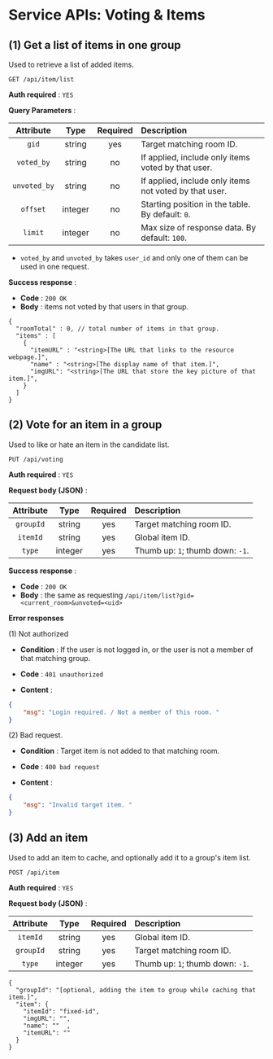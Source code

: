 # Service APIs: Voting & Items

## (1) Get a list of items in one group

Used to retrieve a list of added items.

```
GET /api/item/list
```

**Auth required** : `YES`

**Query Parameters** :

| Attribute | Type     | Required | Description   |
| :--------: | :--------: | :--------: | :-------------- |
| `gid` | string | yes | Target matching room ID. |
| `voted_by` | string | no | If applied, include only items voted by that user. |
| `unvoted_by` | string | no | If applied, include only items not voted by that user. |
| `offset` | integer | no | Starting position in the table. By default: `0`. |
| `limit` | integer | no | Max size of response data. By default: `100`. |

- `voted_by` and `unvoted_by` takes `user_id` and only one of them can be used in one request.

**Success response** :

- **Code** : `200 OK`
- **Body** : items not voted by that users in that group. 

```json5
{
  "roomTotal" : 0, // total number of items in that group.
  "items" : [
    {
      "itemURL" : "<string>[The URL that links to the resource webpage.]",
      "name" : "<string>[The display name of that item.]",
      "imgURL": "<string>[The URL that store the key picture of that item.]",
    }
  ]
}
```

## (2) Vote for an item in a group

Used to like or hate an item in the candidate list.

```
PUT /api/voting
```

**Auth required** : `YES`

**Request body (JSON)** : 

| Attribute | Type | Required | Description |
| :------: | :-----: | :-----: | :--------- |
| `groupId` | string | yes | Target matching room ID. |
| `itemId` | string | yes | Global item ID. |
| `type` | integer | yes | Thumb up: `1`; thumb down: `-1`. |

**Success response** :

- **Code** : `200 OK`
- **Body** : the same as requesting `/api/item/list?gid=<current_room>&unvoted=<uid>`

**Error responses**

(1) Not authorized

- **Condition** : If the user is not logged in, or the user is not a member of that matching group. 

- **Code** : `401 unauthorized`

- **Content** :

```json
{
    "msg": "Login required. / Not a member of this room. "
}
```

(2) Bad request.

- **Condition** : Target item is not added to that matching room. 

- **Code** : `400 bad request`

- **Content** :

```json
{
    "msg": "Invalid target item. "
}
```

## (3) Add an item

Used to add an item to cache, and optionally add it to a group's item list.

```
POST /api/item
```

**Auth required** : `YES`

**Request body (JSON)** : 

| Attribute | Type | Required | Description |
| :------: | :-----: | :-----: | :--------- |
| `itemId` | string | yes | Global item ID. |
| `groupId` | string | yes | Target matching room ID. |
| `type` | integer | yes | Thumb up: `1`; thumb down: `-1`. |

```json5
{
  "groupId": "[optional, adding the item to group while caching that item.]",
  "item": {
    "itemId": "fixed-id",
    "imgURL": "",
    "name": ""  ,
    "itemURL": ""
  }
}
```

